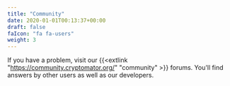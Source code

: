 ```yaml
---
title: "Community"
date: 2020-01-01T00:13:37+00:00
draft: false
faIcon: "fa fa-users"
weight: 3
---
```


If you have a problem, visit our {{<extlink "https://community.cryptomator.org/" "community" >}} forums. You'll find answers by other users as well as our developers.